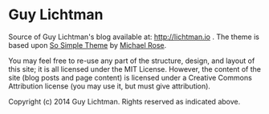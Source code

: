 Guy Lichtman
=============

Source of Guy Lichtman's blog available at: http://lichtman.io . The theme is based upon [So Simple Theme](https://github.com/mmistakes/so-simple-theme) by [Michael Rose](http://mademistakes.com).

You may feel free to re-use any part of the structure, design, and layout of this site; it is all licensed under the MIT License. However, the content of the site (blog posts and page content) is licensed under a Creative Commons Attribution license (you may use it, but must give attribution).

Copyright (c) 2014 Guy Lichtman. Rights reserved as indicated above.
